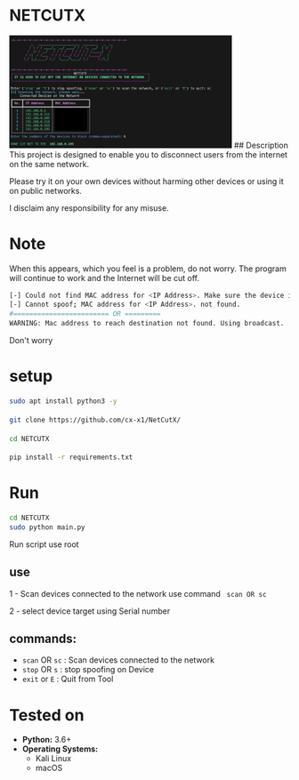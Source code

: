 # NETCUTX
<img src="image.png" alt="NETCUTX Banner" width="400"/>
## Description
This project is designed to enable you to disconnect users from the internet on the same network.

Please try it on your own devices without harming other devices or using it on public networks.

I disclaim any responsibility for any misuse.

# Note
When this appears, which you feel is a problem, do not worry. The program will continue to work and the Internet will be cut off.
```bash
[-] Could not find MAC address for <IP Address>. Make sure the device is connected to the network.
[-] Cannot spoof; MAC address for <IP Address>. not found.
#======================== OR =========
WARNING: Mac address to reach destination not found. Using broadcast.
```
Don't worry


# setup
```bash
sudo apt install python3 -y

git clone https://github.com/cx-x1/NetCutX/

cd NETCUTX

pip install -r requirements.txt

```
# Run

```bash
cd NETCUTX
sudo python main.py
```
Run script use root
## use

1 - Scan devices connected to the network
use command ``` scan OR sc```

2 - select device target using Serial number


## commands:

- `scan` OR `sc` : Scan devices connected to the network
- `stop` OR `s` : stop spoofing on Device
- `exit` or `E` : Quit from Tool
  
# Tested on

- **Python:** 3.6+
- **Operating Systems:**
  - Kali Linux
  - macOS

